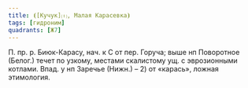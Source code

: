 ```yaml
---
title: ⦗[Кучук]⒯, Малая Карасевка⦘
tags: [гидроним]
quadrants: [Ж7]
---
```


П. пр. р. Биюк-Карасу, нач. к С от пер. Горуча; выше нп Поворотное (Белог.)
течет по узкому, местами скалистому ущ. с эврозионными котлами. Впад. у нп
Заречье (Нижн.) – 2) от «карась», ложная этимология.
